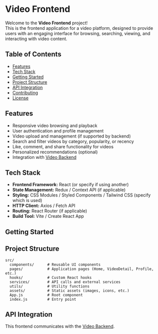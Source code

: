 # Video Frontend

Welcome to the **Video Frontend** project!  
This is the frontend application for a video platform, designed to provide users with an engaging interface for browsing, searching, viewing, and interacting with video content.

## Table of Contents

- [Features](#features)
- [Tech Stack](#tech-stack)
- [Getting Started](#getting-started)
- [Project Structure](#project-structure)
- [API Integration](#api-integration)
- [Contributing](#contributing)
- [License](#license)

## Features

- Responsive video browsing and playback
- User authentication and profile management
- Video upload and management (if supported by backend)
- Search and filter videos by category, popularity, or recency
- Like, comment, and share functionality for videos
- Personalized recommendations (optional)
- Integration with [Video Backend](https://github.com/pH-1491/Video-Backend)

## Tech Stack

- **Frontend Framework:** React (or specify if using another)
- **State Management:** Redux / Context API (if applicable)
- **Styling:** CSS Modules / Styled Components / Tailwind CSS (specify which is used)
- **HTTP Client:** Axios / Fetch API
- **Routing:** React Router (if applicable)
- **Build Tool:** Vite / Create React App 

## Getting Started




## Project Structure

```
src/
  components/      # Reusable UI components
  pages/           # Application pages (Home, VideoDetail, Profile, etc.)
  hooks/           # Custom React hooks
  services/        # API calls and external services
  utils/           # Utility functions
  assets/          # Static assets (images, icons, etc.)
  App.js           # Root component
  index.js         # Entry point
```

## API Integration

This frontend communicates with the [Video Backend](https://github.com/pH-1491/Video-Backend).  
